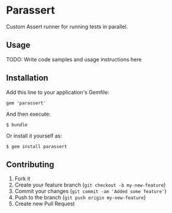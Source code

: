 # Parassert

Custom Assert runner for running tests in parallel.

## Usage

TODO: Write code samples and usage instructions here

## Installation

Add this line to your application's Gemfile:

    gem 'parassert'

And then execute:

    $ bundle

Or install it yourself as:

    $ gem install parassert

## Contributing

1. Fork it
2. Create your feature branch (`git checkout -b my-new-feature`)
3. Commit your changes (`git commit -am 'Added some feature'`)
4. Push to the branch (`git push origin my-new-feature`)
5. Create new Pull Request

